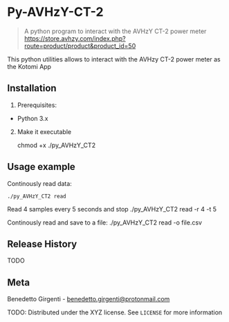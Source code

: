 # Py-AVHzY-CT-2

> A python program to interact with the AVHzY CT-2 power meter https://store.avhzy.com/index.php?route=product/product&product_id=50

This python utilities allows to interact with the AVHzy CT-2 power meter as the Kotomi App

## Installation

1. Prerequisites:

 - Python 3.x

2. Make it executable

    chmod +x ./py_AVHzY_CT2

## Usage example

Continously read data:

    ./py_AVHzY_CT2 read

Read 4 samples every 5 seconds and stop
    ./py_AVHzY_CT2 read -r 4 -t 5

Continously read and save to a file:
    ./py_AVHzY_CT2 read -o file.csv

## Release History
TODO

## Meta

Benedetto Girgenti - benedetto.girgenti@protonmail.com

TODO: Distributed under the XYZ license. See ``LICENSE`` for more information